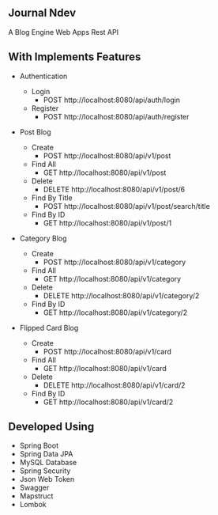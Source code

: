## Journal Ndev
A Blog Engine Web Apps Rest API

## With Implements Features
- Authentication
  - Login
    - POST http://localhost:8080/api/auth/login
  - Register
    - POST http://localhost:8080/api/auth/register
  
- Post Blog
  - Create
    - POST http://localhost:8080/api/v1/post
  - Find All
    - GET http://localhost:8080/api/v1/post
  - Delete
    - DELETE http://localhost:8080/api/v1/post/6
  - Find By Title
    - POST http://localhost:8080/api/v1/post/search/title
  - Find By ID
    - GET http://localhost:8080/api/v1/post/1
  
- Category Blog
  - Create
    - POST http://localhost:8080/api/v1/category
  - Find All
    - GET http://localhost:8080/api/v1/category
  - Delete
    - DELETE http://localhost:8080/api/v1/category/2
  - Find By ID
    - GET http://localhost:8080/api/v1/category/2
  
- Flipped Card Blog
  - Create
    - POST http://localhost:8080/api/v1/card
  - Find All
    - GET http://localhost:8080/api/v1/card
  - Delete
    - DELETE http://localhost:8080/api/v1/card/2
  - Find By ID
    - GET http://localhost:8080/api/v1/card/2


## Developed Using
- Spring Boot
- Spring Data JPA
- MySQL Database
- Spring Security
- Json Web Token
- Swagger
- Mapstruct
- Lombok
